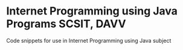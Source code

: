 # Internet Programming using Java Programs SCSIT, DAVV
Code snippets for use in Internet Programming using Java subject
